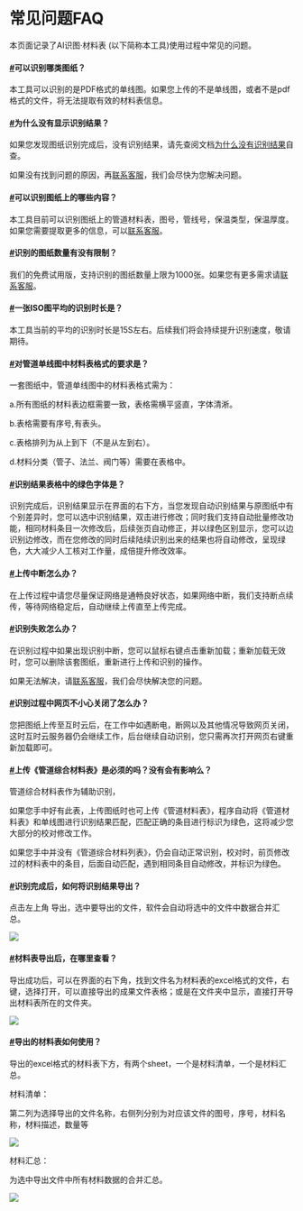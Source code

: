 # 常见问题FAQ



本页面记录了AI识图·材料表 (以下简称本工具)使用过程中常见的问题。

#### [#](http://10.10.10.63:8449/help/AI/faq/#%E5%8F%AF%E4%BB%A5%E8%AF%86%E5%88%AB%E5%93%AA%E7%B1%BB%E5%9B%BE%E7%BA%B8)可以识别哪类图纸？ <a href="#ke-yi-shi-bie-na-lei-tu-zhi" id="ke-yi-shi-bie-na-lei-tu-zhi"></a>

本工具可以识别的是PDF格式的单线图。如果您上传的不是单线图，或者不是pdf格式的文件，将无法提取有效的材料表信息。

#### [#](http://10.10.10.63:8449/help/AI/faq/#%E4%B8%BA%E4%BB%80%E4%B9%88%E6%B2%A1%E6%9C%89%E6%98%BE%E7%A4%BA%E8%AF%86%E5%88%AB%E7%BB%93%E6%9E%9C)为什么没有显示识别结果？ <a href="#wei-shen-me-mei-you-xian-shi-shi-bie-jie-guo" id="wei-shen-me-mei-you-xian-shi-shi-bie-jie-guo"></a>

如果您发现图纸识别完成后，没有识别结果，请先查阅文档[为什么没有识别结果](http://10.10.10.63:8449/help/faq/empty\_result/index.html)自查。

如果没有找到问题的原因，再[联系客服](http://10.10.10.63:8449/help/cloud/contact\_us/)，我们会尽快为您解决问题。

#### [#](http://10.10.10.63:8449/help/AI/faq/#%E5%8F%AF%E4%BB%A5%E8%AF%86%E5%88%AB%E5%9B%BE%E7%BA%B8%E4%B8%8A%E7%9A%84%E5%93%AA%E4%BA%9B%E5%86%85%E5%AE%B9)可以识别图纸上的哪些内容？ <a href="#ke-yi-shi-bie-tu-zhi-shang-de-na-xie-nei-rong" id="ke-yi-shi-bie-tu-zhi-shang-de-na-xie-nei-rong"></a>

本工具目前可以识别图纸上的管道材料表，图号，管线号，保温类型，保温厚度。如果您需要提取更多的信息，可以[联系客服](http://10.10.10.63:8449/help/cloud/contact\_us/)。

#### [#](http://10.10.10.63:8449/help/AI/faq/#%E8%AF%86%E5%88%AB%E7%9A%84%E5%9B%BE%E7%BA%B8%E6%95%B0%E9%87%8F%E6%9C%89%E6%B2%A1%E6%9C%89%E9%99%90%E5%88%B6)识别的图纸数量有没有限制？ <a href="#shi-bie-de-tu-zhi-shu-liang-you-mei-you-xian-zhi" id="shi-bie-de-tu-zhi-shu-liang-you-mei-you-xian-zhi"></a>

我们的免费试用版，支持识别的图纸数量上限为1000张。如果您有更多需求请[联系客服](http://10.10.10.63:8449/help/cloud/contact\_us/)。

#### [#](http://10.10.10.63:8449/help/AI/faq/#%E4%B8%80%E5%BC%A0iso%E5%9B%BE%E5%B9%B3%E5%9D%87%E7%9A%84%E8%AF%86%E5%88%AB%E6%97%B6%E9%95%BF%E6%98%AF)一张ISO图平均的识别时长是？ <a href="#yi-zhang-iso-tu-ping-jun-de-shi-bie-shi-chang-shi" id="yi-zhang-iso-tu-ping-jun-de-shi-bie-shi-chang-shi"></a>

本工具当前的平均的识别时长是15S左右。后续我们将会持续提升识别速度，敬请期待。

#### [#](http://10.10.10.63:8449/help/AI/faq/#%E5%AF%B9%E7%AE%A1%E9%81%93%E5%8D%95%E7%BA%BF%E5%9B%BE%E4%B8%AD%E6%9D%90%E6%96%99%E8%A1%A8%E6%A0%BC%E5%BC%8F%E7%9A%84%E8%A6%81%E6%B1%82%E6%98%AF)对管道单线图中材料表格式的要求是？ <a href="#dui-guan-dao-dan-xian-tu-zhong-cai-liao-biao-ge-shi-de-yao-qiu-shi" id="dui-guan-dao-dan-xian-tu-zhong-cai-liao-biao-ge-shi-de-yao-qiu-shi"></a>

一套图纸中，管道单线图中的材料表格式需为：

a.所有图纸的材料表边框需要一致，表格需横平竖直，字体清淅。

b.表格需要有序号,有表头。

c.表格排列为从上到下（不是从左到右）。

d.材料分类（管子、法兰、阀门等）需要在表格中。

#### [#](http://10.10.10.63:8449/help/AI/faq/#%E8%AF%86%E5%88%AB%E7%BB%93%E6%9E%9C%E8%A1%A8%E6%A0%BC%E4%B8%AD%E7%9A%84%E7%BB%BF%E8%89%B2%E5%AD%97%E4%BD%93%E6%98%AF)识别结果表格中的绿色字体是？ <a href="#shi-bie-jie-guo-biao-ge-zhong-de-lv-se-zi-ti-shi" id="shi-bie-jie-guo-biao-ge-zhong-de-lv-se-zi-ti-shi"></a>

识别完成后，识别结果显示在界面的右下方，当您发现自动识别结果与原图纸中有个别差异时，您可以选中识别结果，双击进行修改；同时我们支持自动批量修改功能，相同材料条目一次修改后，后续张页自动修正，并以绿色区别显示，您可以边识别边修改，而在您修改的同时后续陆续识别出来的结果也将自动修改，呈现绿色，大大减少人工核对工作量，成倍提升修改效率。

#### [#](http://10.10.10.63:8449/help/AI/faq/#%E4%B8%8A%E4%BC%A0%E4%B8%AD%E6%96%AD%E6%80%8E%E4%B9%88%E5%8A%9E)上传中断怎么办？ <a href="#shang-chuan-zhong-duan-zen-me-ban" id="shang-chuan-zhong-duan-zen-me-ban"></a>

在上传过程中请您尽量保证网络是通畅良好状态，如果网络中断，我们支持断点续传，等待网络稳定后，自动继续上传直至上传完成。

#### [#](http://10.10.10.63:8449/help/AI/faq/#%E8%AF%86%E5%88%AB%E5%A4%B1%E8%B4%A5%E6%80%8E%E4%B9%88%E5%8A%9E)识别失败怎么办？ <a href="#shi-bie-shi-bai-zen-me-ban" id="shi-bie-shi-bai-zen-me-ban"></a>

在识别过程中如果出现识别中断，您可以鼠标右键点击重新加载；重新加载无效时，您可以删除该套图纸，重新进行上传和识别的操作。

如果无法解决，请[联系客服](http://10.10.10.63:8449/help/cloud/contact\_us/)，我们会尽快解决您的问题。

#### [#](http://10.10.10.63:8449/help/AI/faq/#%E8%AF%86%E5%88%AB%E8%BF%87%E7%A8%8B%E4%B8%AD%E7%BD%91%E9%A1%B5%E4%B8%8D%E5%B0%8F%E5%BF%83%E5%85%B3%E9%97%AD%E4%BA%86%E6%80%8E%E4%B9%88%E5%8A%9E)识别过程中网页不小心关闭了怎么办？ <a href="#shi-bie-guo-cheng-zhong-wang-ye-bu-xiao-xin-guan-bi-le-zen-me-ban" id="shi-bie-guo-cheng-zhong-wang-ye-bu-xiao-xin-guan-bi-le-zen-me-ban"></a>

您把图纸上传至互时云后，在工作中如遇断电，断网以及其他情况导致网页关闭，这时互时云服务器仍会继续工作，后台继续自动识别，您只需再次打开网页右键重新加载即可。

#### [#](http://10.10.10.63:8449/help/AI/faq/#%E4%B8%8A%E4%BC%A0%E3%80%8A%E7%AE%A1%E9%81%93%E7%BB%BC%E5%90%88%E6%9D%90%E6%96%99%E8%A1%A8%E3%80%8B%E6%98%AF%E5%BF%85%E9%A1%BB%E7%9A%84%E5%90%97-%E6%B2%A1%E6%9C%89%E4%BC%9A%E6%9C%89%E5%BD%B1%E5%93%8D%E4%B9%88)上传《管道综合材料表》是必须的吗？没有会有影响么？ <a href="#shang-chuan-guan-dao-zong-he-cai-liao-biao-shi-bi-xu-de-ma-mei-you-hui-you-ying-xiang-me" id="shang-chuan-guan-dao-zong-he-cai-liao-biao-shi-bi-xu-de-ma-mei-you-hui-you-ying-xiang-me"></a>

管道综合材料表作为辅助识别，

如果您手中好有此表，上传图纸时也可上传《管道材料表》，程序自动将《管道材料表》和单线图进行识别结果匹配，匹配正确的条目进行标识为绿色，这将减少您大部分的校对修改工作。

如果您手中并没有《管道综合材料列表》，仍会自动正常识别，校对时，前页修改过的材料表中的条目，后面自动匹配，遇到相同条目自动修改，并标识为绿色。

#### [#](http://10.10.10.63:8449/help/AI/faq/#%E8%AF%86%E5%88%AB%E5%AE%8C%E6%88%90%E5%90%8E-%E5%A6%82%E4%BD%95%E5%B0%86%E8%AF%86%E5%88%AB%E7%BB%93%E6%9E%9C%E5%AF%BC%E5%87%BA)识别完成后，如何将识别结果导出？ <a href="#shi-bie-wan-cheng-hou-ru-he-jiang-shi-bie-jie-guo-dao-chu" id="shi-bie-wan-cheng-hou-ru-he-jiang-shi-bie-jie-guo-dao-chu"></a>

点击左上角 导出，选中要导出的文件，软件会自动将选中的文件中数据合并汇总。

![](http://10.10.10.63:8449/help/matrialExtraction/faq-export-files.png)

#### [#](http://10.10.10.63:8449/help/AI/faq/#%E6%9D%90%E6%96%99%E8%A1%A8%E5%AF%BC%E5%87%BA%E5%90%8E-%E5%9C%A8%E5%93%AA%E9%87%8C%E6%9F%A5%E7%9C%8B)材料表导出后，在哪里查看？ <a href="#cai-liao-biao-dao-chu-hou-zai-na-li-cha-kan" id="cai-liao-biao-dao-chu-hou-zai-na-li-cha-kan"></a>

导出成功后，可以在界面的右下角，找到文件名为材料表的excel格式的文件，右键，选择打开，可以直接导出的成果文件表格；或是在文件夹中显示，直接打开导出材料表所在的文件夹。

![](http://10.10.10.63:8449/help/matrialExtraction/faq-view-files.png)

#### [#](http://10.10.10.63:8449/help/AI/faq/#%E5%AF%BC%E5%87%BA%E7%9A%84%E6%9D%90%E6%96%99%E8%A1%A8%E5%A6%82%E4%BD%95%E4%BD%BF%E7%94%A8)导出的材料表如何使用？ <a href="#dao-chu-de-cai-liao-biao-ru-he-shi-yong" id="dao-chu-de-cai-liao-biao-ru-he-shi-yong"></a>

导出的excel格式的材料表下方，有两个sheet，一个是材料清单，一个是材料汇总。

材料清单：

第二列为选择导出的文件名称，右侧列分别为对应该文件的图号，序号，材料名称，材料描述，数量等

![](http://10.10.10.63:8449/help/matrialExtraction/faq-material-list.png)

材料汇总：

为选中导出文件中所有材料数据的合并汇总。

![](http://10.10.10.63:8449/help/matrialExtraction/faq-material-allin.png)
